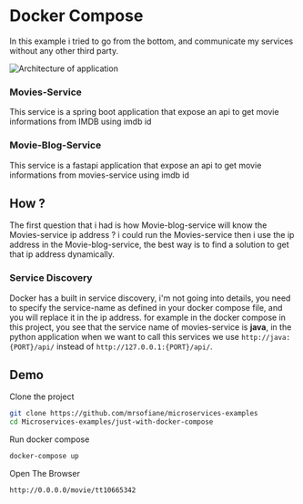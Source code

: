 
# Docker Compose

In this example i tried to go from the bottom, and communicate my services without any other
third party.

![Architecture of application](images/diagram-of-services.png "Architecture of application")


### Movies-Service

This service is a spring boot application that expose an api to get movie informations from IMDB using imdb id

### Movie-Blog-Service

This service is a fastapi application that expose an api to get movie informations from movies-service using imdb id


## How ?

The first question that i had is how Movie-blog-service will
know the Movies-service ip address ?
i could run the Movies-service then i use the ip address in the Movie-blog-service,
the best way is to find a solution to get that ip address dynamically. 

### Service Discovery

Docker has a built in service discovery, i'm not going into details, you need to specify the service-name as defined in your docker compose file, and you will replace it in the ip address.
for example in the docker compose in this project, you see that the service name of movies-service is **java**,
in the python application when we want to call this services we use `http://java:{PORT}/api/` instead of `http://127.0.0.1:{PORT}/api/`.

## Demo 

Clone the project

```bash
git clone https://github.com/mrsofiane/microservices-examples
cd Microservices-examples/just-with-docker-compose
```

Run docker compose

```bash
docker-compose up
```

Open The Browser

```bash
http://0.0.0.0/movie/tt10665342
```